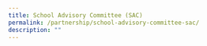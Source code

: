 ```yaml
---
title: School Advisory Committee (SAC)
permalink: /partnership/school-advisory-committee-sac/
description: ""
---
```

